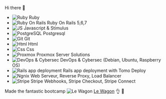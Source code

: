 Hi there 👋

- ![Ruby](https://upload.wikimedia.org/wikipedia/commons/thumb/7/73/Ruby_logo.svg/32px-Ruby_logo.svg.png "Ruby") Ruby
- ![Ruby On Rails](https://upload.wikimedia.org/wikipedia/commons/thumb/6/62/Ruby_On_Rails_Logo.svg/64px-Ruby_On_Rails_Logo.svg.png) Ruby On Rails 5,6,7
- ![JS](https://upload.wikimedia.org/wikipedia/commons/thumb/9/99/Unofficial_JavaScript_logo_2.svg/32px-Unofficial_JavaScript_logo_2.svg.png?uselang=fr "JS") Javascript & Stimulus
- ![PostgreSQL](https://upload.wikimedia.org/wikipedia/commons/thumb/2/29/Postgresql_elephant.svg/32px-Postgresql_elephant.svg.png "PostgreSQL")  Postgresql
- ![Git](https://upload.wikimedia.org/wikipedia/commons/thumb/e/e0/Git-logo.svg/32px-Git-logo.svg.png?uselang=fr "Git")  Git
- ![Html](https://upload.wikimedia.org/wikipedia/commons/thumb/6/61/HTML5_logo_and_wordmark.svg/langfr-32px-HTML5_logo_and_wordmark.svg.png "Html") Html
- ![Css](https://upload.wikimedia.org/wikipedia/commons/thumb/d/d5/CSS3_logo_and_wordmark.svg/32px-CSS3_logo_and_wordmark.svg.png "Css") Css
- ![Proxmox](https://upload.wikimedia.org/wikipedia/commons/thumb/9/92/Logo_Proxmox.svg/128px-Logo_Proxmox.svg.png "Proxmox") Proxmox Server Solutions 
- ![DevOps & Cybersec](https://upload.wikimedia.org/wikipedia/commons/thumb/4/4a/Debian-OpenLogo.svg/32px-Debian-OpenLogo.svg.png "DevOps & Cybersec") DevOps & Cybersec (Debian, Ubuntu, Raspberry OS)
- ![Rails app deployment](https://upload.wikimedia.org/wikipedia/commons/thumb/4/46/Capistrano_logo.svg/langfr-16px-Capistrano_logo.svg.png "Rails app deployment") Rails app deployment with Tomo Deploy
- ![Ngnix](https://upload.wikimedia.org/wikipedia/commons/thumb/c/c5/Nginx_logo.svg/langfr-60px-Nginx_logo.svg.png "Ngnix") Web 
Serveur, Reverse Proxy, Load Balancer
- ![Stripe](https://upload.wikimedia.org/wikipedia/commons/thumb/b/ba/Stripe_Logo%2C_revised_2016.svg/64px-Stripe_Logo%2C_revised_2016.svg.png "Stripe") Stripe Webhooks, Stripe Checkout, Stripe Connect

Made the fantastic bootcamp ![Le Wagon](https://avatars2.githubusercontent.com/u/5470001?s=18 "Le Wagon") [Le Wagon](https://www.lewagon.com) :ok_hand: :star2:

<!--
**francois0690/francois0690** is a ✨ _special_ ✨ repository because its `README.md` (this file) appears on your GitHub profile.

Here are some ideas to get you started:

- 🔭 I’m currently working on ...
- 🌱 I’m currently learning ...
- 👯 I’m looking to collaborate on ...
- 🤔 I’m looking for help with ...
- 💬 Ask me about ...
- 📫 How to reach me: ...
- 😄 Pronouns: ...
- ⚡ Fun fact: ...
-->
